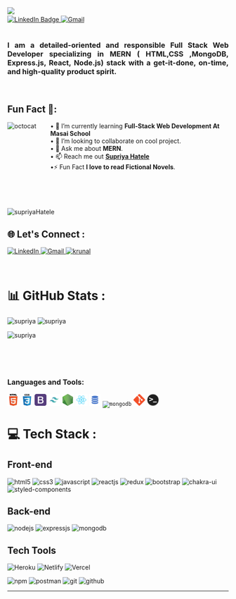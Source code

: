 <div id="header" >
  <img src="https://cdn.dribbble.com/users/4055494/screenshots/15215756/media/d2b66c4ca0192aa26d103448b3d1518b.gif" width="300"/>

<div id="badges">
  <a href="https://www.linkedin.com/in/supriya-hatele-b0696b1bb/">
    <img src="https://img.shields.io/badge/LinkedIn-blue?style=for-the-badge&logo=linkedin&logoColor=white" alt="LinkedIn Badge"/>
  </a>
  <a href="mailto:niyahatele70@gmail.com">
    <img src="https://img.shields.io/badge/Gmail-D14836?style=for-the-badge&logo=gmail&logoColor=white" title="Gmail"  alt="Gmail"/>
  </a>
  
</div>
<img src="https://komarev.com/ghpvc/?username=supriyahatele&style=flat-square&color=blue" alt=""/>
</div>

<div>
<!--   <h1>Hello <img src="https://media.giphy.com/media/hvRJCLFzcasrR4ia7z/giphy.gif" width="30px"/>, I'm Supriya Hatele</h1> -->
</div>
<h3 align="justify">I am a detailed-oriented and responsible Full Stack Web Developer specializing in MERN ( HTML,CSS ,MongoDB, Express.js, React, Node.js) stack with a get-it-done, on-time, and high-quality product spirit.</h3>
<br>

## Fun Fact 🎈:

<!-- <img align="left" height="150" src="https://raw.githubusercontent.com/hicodersofficial/images/main/giphy%20(2).gif" style="margin-right: 2rem;"> -->

<img align="left" height="150" src="https://github.com/krunalbhandekar/krunalbhandekar/blob/main/assets/gif.png" alt="octocat" style="margin-right: 2rem;"/>

• 🔭 I’m currently learning <b>Full-Stack Web Development At Masai School </b> <br/>
• 👯 I’m looking to collaborate on cool project.<br/>
• 💬 Ask me about <b>MERN</b>.<br/>
• 📫 Reach me out <a href="https://www.linkedin.com/in/supriya-hatele-b0696b1bb/"><b>Supriya Hatele</b></a><br/>
•⚡ Fun Fact <b>I love to read  Fictional Novels</b>.<br/>

</span>
<br>
<br>
<br>

<p align="left"> <img src="https://komarev.com/ghpvc/?username=supriyahatele&label=Profile%20views&color=0e75b6&style=flat" alt="supriyaHatele" /> </p>

## 🌐 Let's Connect :

<a  href="https://www.linkedin.com/in/supriya-hatele-b0696b1bb/" target="_blank">
    <img src="https://img.shields.io/badge/LinkedIn-0077B5?style=for-the-badge&logo=linkedin&logoColor=white" title="LinkedIn"  alt="LinkedIn"/>
</a>
<a href="mailto:niyahatele70@gmail.com" target="_blank"> 
    <img src="https://img.shields.io/badge/Gmail-D14836?style=for-the-badge&logo=gmail&logoColor=white" title="Gmail"  alt="Gmail"/>
</a>
<a href="" target="_blank">
        <img src="https://img.shields.io/badge/Portfolio-18A303?style=for-the-badge&logo=ionic&logoColor=white" alt="krunal" />
</a>

</a>
<br>
<br>
<br>

# 📊 GitHub Stats :

<p >
    <img align="center" src="https://github-readme-stats.vercel.app/api?username=supriyahatele&show_icons=true&include_all_commits=true&count_private=true&hide=issues,contribs&border_radius=0&locale=en&theme=dark" alt="supriya" height="139"/>
    <img align="center" src="https://github-readme-stats.vercel.app/api/top-langs/?username=supriyahatele&layout=compact&hide=Shell&border_radius=0&theme=dark" alt="supriya" height="139" />
</p>

<p><img align="center" src="https://github-readme-streak-stats.herokuapp.com/?user=supriyahatele&theme=dark" alt="supriya" /></p>
<br>
<br>
<br>

### Languages and Tools:
<code><img height="27" src="https://raw.githubusercontent.com/github/explore/80688e429a7d4ef2fca1e82350fe8e3517d3494d/topics/html/html.png" alt="html"></code>
<code><img height="27" src="https://raw.githubusercontent.com/github/explore/80688e429a7d4ef2fca1e82350fe8e3517d3494d/topics/css/css.png" alt="css"></code>
<code><img height="27" src="https://raw.githubusercontent.com/github/explore/80688e429a7d4ef2fca1e82350fe8e3517d3494d/topics/bootstrap/bootstrap.png" alt="bootstrap"></code>
<code><img height="27" src="https://raw.githubusercontent.com/github/explore/80688e429a7d4ef2fca1e82350fe8e3517d3494d/topics/tailwind/tailwind.png" alt="tailwind"></code>
<code><img height="27" src="https://raw.githubusercontent.com/github/explore/80688e429a7d4ef2fca1e82350fe8e3517d3494d/topics/nodejs/nodejs.png" alt="nodejs"></code>
<code><img height="27" src="https://raw.githubusercontent.com/github/explore/80688e429a7d4ef2fca1e82350fe8e3517d3494d/topics/react/react.png" alt="react"></code>
<code><img height="27" src="https://raw.githubusercontent.com/github/explore/80688e429a7d4ef2fca1e82350fe8e3517d3494d/topics/sql/sql.png" alt="sql"></code>
<code><img height="27" src="https://encrypted-tbn0.gstatic.com/images?q=tbn%3AANd9GcSTTzPAw-55ssm1Im594xYZ9eRQu2JylrkYLg&usqp=CAU" alt="mongodb"></code>
<code><img height="27" src="https://raw.githubusercontent.com/devicons/devicon/master/icons/git/git-original.svg" alt="git"></code>
<code><img height="27" src="https://raw.githubusercontent.com/github/explore/80688e429a7d4ef2fca1e82350fe8e3517d3494d/topics/terminal/terminal.png" alt="terminal"></code>


# 💻 Tech Stack :

<h2>Front-end</h2>

<p>
    <img src="https://img.shields.io/badge/HTML5-E34F26?style=for-the-badge&logo=html5&logoColor=white" alt="html5" />
    <img src="https://img.shields.io/badge/CSS3-1572B6?style=for-the-badge&logo=css3&logoColor=white" alt="css3" />
    <img src="https://img.shields.io/badge/JavaScript-323330?style=for-the-badge&logo=javascript&logoColor=F7DF1E" alt="javascript" />
    <img src="https://img.shields.io/badge/React-20232A?style=for-the-badge&logo=react&logoColor=61DAFB" alt="reactjs" /> <img src="https://img.shields.io/badge/Redux-593D88?style=for-the-badge&logo=redux&logoColor=white" alt="redux" />
    <img src="https://img.shields.io/badge/Bootstrap-563D7C?style=for-the-badge&logo=bootstrap&logoColor=white" alt="bootstrap" /> <img src="https://img.shields.io/badge/Chakra%20UI-3bc7bd?style=for-the-badge&logo=chakraui&logoColor=white" alt="chakra-ui" /> <img src="https://img.shields.io/badge/styled--components-DB7093?style=for-the-badge&logo=styled-components&logoColor=white" alt="styled-components" />
     
</p>
<h2>Back-end</h2>
<p>
<img src="https://img.shields.io/badge/Node.js-339933?style=for-the-badge&logo=nodedotjs&logoColor=white" alt="nodejs" />
    <img src="https://img.shields.io/badge/Express.js-000000?style=for-the-badge&logo=express&logoColor=white" alt="expressjs" />
    <img src="https://img.shields.io/badge/MongoDB-4EA94B?style=for-the-badge&logo=mongodb&logoColor=white" alt="mongodb" />
</p>
<h2>Tech Tools</h2>
<p>

![Heroku](https://img.shields.io/badge/heroku-%23430098.svg?style=for-the-badge&logo=heroku&logoColor=white "Heroku")
![Netlify](https://img.shields.io/badge/netlify-%23000000.svg?style=for-the-badge&logo=netlify&logoColor=#00C7B7 "Netlify")
![Vercel](https://img.shields.io/badge/vercel-%23000000.svg?style=for-the-badge&logo=vercel&logoColor=white "Vercel")

<img src="https://img.shields.io/badge/npm-CB3837?style=for-the-badge&logo=npm&logoColor=white" alt="npm" /> <img src="https://img.shields.io/badge/Postman-FF6C37?style=for-the-badge&logo=Postman&logoColor=white" alt="postman" /> <img src="https://img.shields.io/badge/Git-f44d27?style=for-the-badge&logo=git&logoColor=white" alt="git" /> <img src="https://img.shields.io/badge/GitHub-100000?style=for-the-badge&logo=github&logoColor=white" alt="github" />

</p>




_______________
